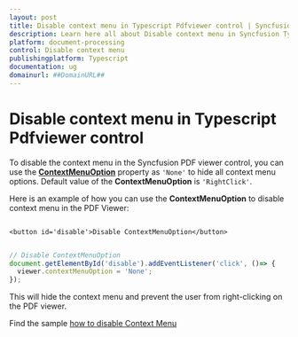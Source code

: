 ```yaml
---
layout: post
title: Disable context menu in Typescript Pdfviewer control | Syncfusion
description: Learn here all about Disable context menu in Syncfusion Typescript Pdfviewer control of Syncfusion Essential JS 2 and more.
platform: document-processing
control: Disable context menu
publishingplatform: Typescript
documentation: ug
domainurl: ##DomainURL##
---
```


# Disable context menu in Typescript Pdfviewer control

To disable the context menu in the Syncfusion PDF viewer control, you can use the [**ContextMenuOption**](https://ej2.syncfusion.com/documentation/api/pdfviewer/#contextmenuoption) property as `'None'` to hide all context menu options. Default value of the **ContextMenuOption** is `'RightClick'`.

Here is an example of how you can use the **ContextMenuOption** to disable context menu in the PDF Viewer:

```

<button id='disable'>Disable ContextMenuOption</button>

```

```ts

// Disable ContextMenuOption
document.getElementById('disable').addEventListener('click', ()=> {
  viewer.contextMenuOption = 'None';
});

```

This will hide the context menu and prevent the user from right-clicking on the PDF viewer.

Find the sample [how to disable Context Menu](https://stackblitz.com/edit/e99te3-ha9bkx?devtoolsheight=33&file=index.ts)